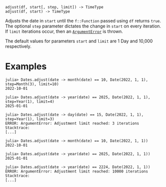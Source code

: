```
adjust(df, start[, step, limit]) -> TimeType
adjust(df, start) -> TimeType
```

Adjusts the date in `start` until the `f::Function` passed using `df` returns `true`. The optional `step` parameter dictates the change in `start` on every iteration. If `limit` iterations occur, then an [`ArgumentError`](@ref) is thrown.

The default values for parameters `start` and `limit` are 1 Day and 10,000 respectively.

# Examples

```jldoctest
julia> Dates.adjust(date -> month(date) == 10, Date(2022, 1, 1), step=Month(3), limit=10)
2022-10-01

julia> Dates.adjust(date -> year(date) == 2025, Date(2022, 1, 1), step=Year(1), limit=4)
2025-01-01

julia> Dates.adjust(date -> day(date) == 15, Date(2022, 1, 1), step=Year(1), limit=3)
ERROR: ArgumentError: Adjustment limit reached: 3 iterations
Stacktrace:
[...]

julia> Dates.adjust(date -> month(date) == 10, Date(2022, 1, 1))
2022-10-01

julia> Dates.adjust(date -> year(date) == 2025, Date(2022, 1, 1))
2025-01-01

julia> Dates.adjust(date -> year(date) == 2224, Date(2022, 1, 1))
ERROR: ArgumentError: Adjustment limit reached: 10000 iterations
Stacktrace:
[...]
```
